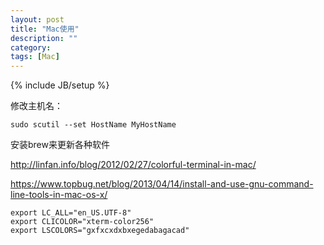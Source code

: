 ```yaml
---
layout: post
title: "Mac使用"
description: ""
category: 
tags: [Mac]
---
```

{% include JB/setup %}

修改主机名：

    sudo scutil --set HostName MyHostName

安装brew来更新各种软件

<http://linfan.info/blog/2012/02/27/colorful-terminal-in-mac/>

<https://www.topbug.net/blog/2013/04/14/install-and-use-gnu-command-line-tools-in-mac-os-x/>


    export LC_ALL="en_US.UTF-8"
    export CLICOLOR="xterm-color256"
    export LSCOLORS="gxfxcxdxbxegedabagacad"

